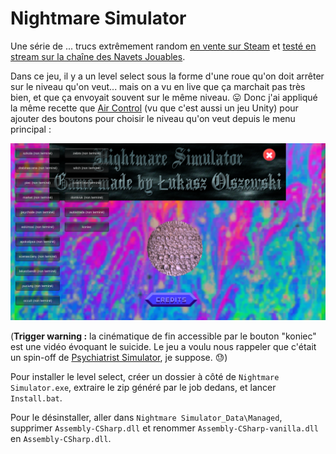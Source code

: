 # Nightmare Simulator

Une série de ... trucs extrêmement random [en vente sur Steam](https://store.steampowered.com/app/809790/Nightmare_Simulator/) et [testé en stream sur la chaîne des Navets Jouables](https://www.youtube.com/watch?v=hGtx5KVeaNc).

Dans ce jeu, il y a un level select sous la forme d'une roue qu'on doit arrêter sur le niveau qu'on veut... mais on a vu en live que ça marchait pas très bien, et que ça envoyait souvent sur le même niveau. :stuck_out_tongue: Donc j'ai appliqué la même recette que [Air Control](../AirControl) (vu que c'est aussi un jeu Unity) pour ajouter des boutons pour choisir le niveau qu'on veut depuis le menu principal :

![capture d'écran du jeu](levelselect.png)

(**Trigger warning :** la cinématique de fin accessible par le bouton "koniec" est une vidéo évoquant le suicide. Le jeu a voulu nous rappeler que c'était un spin-off de [Psychiatrist Simulator](https://store.steampowered.com/app/791590/Psychiatrist_Simulator/), je suppose. :sweat:)


Pour installer le level select, créer un dossier à côté de `Nightmare Simulator.exe`, extraire le zip généré par le job dedans, et lancer `Install.bat`.

Pour le désinstaller, aller dans `Nightmare Simulator_Data\Managed`, supprimer `Assembly-CSharp.dll` et renommer `Assembly-CSharp-vanilla.dll` en `Assembly-CSharp.dll`.

